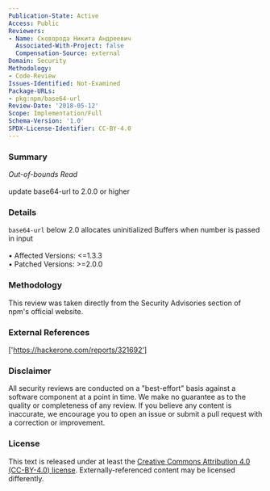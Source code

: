 ```yaml
---
Publication-State: Active
Access: Public
Reviewers:
- Name: Сковорода Никита Андреевич
  Associated-With-Project: false
  Compensation-Source: external
Domain: Security
Methodology:
- Code-Review
Issues-Identified: Not-Examined
Package-URLs:
- pkg:npm/base64-url
Review-Date: '2018-05-12'
Scope: Implementation/Full
Schema-Version: '1.0'
SPDX-License-Identifier: CC-BY-4.0
---
```

### Summary
*Out-of-bounds Read*<br><br>update base64-url to 2.0.0 or higher
### Details
`base64-url` below 2.0 allocates uninitialized Buffers when number is passed in input
<br><br>• Affected Versions: <=1.3.3
<br>• Patched Versions: >=2.0.0
### Methodology
This review was taken directly from the Security Advisories section of npm's official website.
### External References
['https://hackerone.com/reports/321692']
### Disclaimer
All security reviews are conducted on a "best-effort" basis against a software component at a point in time. We make no guarantee as to the quality or completeness of any review. If you believe any content is inaccurate, we encourage you to open an issue or submit a pull request with a correction or improvement.
### License
This text is released under at least the [Creative Commons Attribution 4.0 (CC-BY-4.0) license](https://creativecommons.org/licenses/by/4.0/legalcode.txt). Externally-referenced content may be licensed differently.
